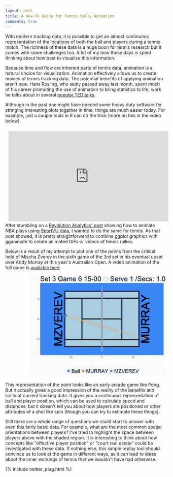 ```yaml
---
layout: post
title: A How-To Guide for Tennis Rally Animation
comments: true
---
```


With modern tracking data, it is possible to get an almost continuous representation of the locations of both the ball and players during a tennis match. The richness of these data is a huge boon for tennis research but it comes with some challenges too. A lot of my time these days is spent thinking about how best to visualise this information. 

Because time and flow are inherent parts of tennis data, animation is a natural choice for visualization. Animation effectively allows us to create movies of tennis tracking data. The potential benefits of applying animation aren't new. Hans Rosling, who sadly passed away last month, spent much of his career promoting the use of animation to bring statistics to life, work he talks about in several [popular TED talks](https://www.ted.com/speakers/hans_rosling). 

Although in the past one might have needed some heavy duty software for stringing interesting plots together in time, things are much easier today. For example, just a couple tools in R can do the trick (more on this in the video below).  

<div style="position:relative;height:0;padding-bottom:56.25%"><iframe src="https://www.youtube.com/embed/5-yFDv7oZf0?ecver=2" width="640" height="360" frameborder="0" style="position:absolute;width:100%;height:100%;left:0;padding:2%;" allowfullscreen></iframe></div>

After stumbling on a [Revolution Analytics' post](http://blog.revolutionanalytics.com/2016/09/analyzing-nba-basketball-data-with-r.html) showing how to animate NBA plays using [SportVU data](http://projects.rajivshah.com/sportvu/Chull_NBA_SportVu.html), I wanted to do the same for tennis. As that post showed, it is pretty straightforward to combine ggplot graphics with gganimate to create animated GIFs or videos of tennis rallies. 

Below is a result of my attempt to plot one of the points from the critical hold of Mischa Zverev in the sixth game of the 3rd set in his eventual upset over Andy Murray at this year's Australian Open. A video animation of the full game is [available here](https://youtu.be/YkDqrxpKexs).


<div style="margin-left:15%;">
<img src="/assets/set3_game6_point2.gif" />
</div>

This representation of the point looks like an early arcade game like Pong. But it actually gives a good impression of the reality of the benefits and limits of current tracking data. It gives you a continuous representation of ball and player position, which can be used to calculate speed and distances, but it doesn't tell you about how players are positioned or other attributes of a shot like spin (though you can try to estimate these things). 

Still there are a whole range of questions we could start to answer with even this fairly basic data. For example, what are the most common spatial orientations between players? I've tried to highlight the space between players above with the shaded region. It is interesting to think about how concepts like "effective player position" or "court real estate" could be investigated with these data. If nothing else, this simple replay tool should convince us to look at the game in different ways, as it can lead to ideas about the inner workings of tennis that we wouldn't have had otherwise.



{% include twitter_plug.html %}
